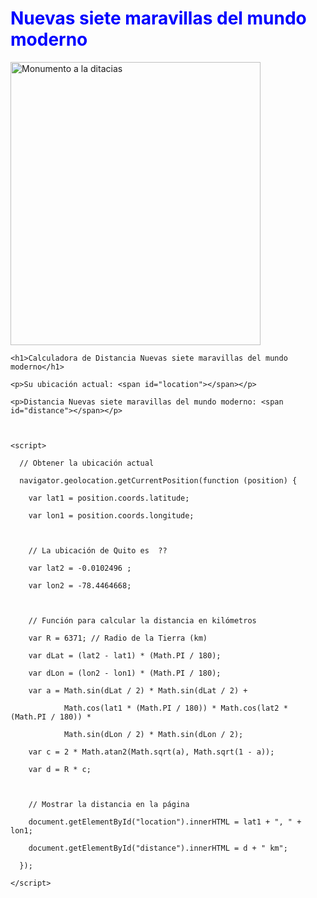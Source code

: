 <h1 style="color:blue;"> Nuevas siete maravillas del mundo moderno </h1>
<img src="https://upload.wikimedia.org/wikipedia/commons/thumb/f/fb/New7Wonders.jpg/414px-New7Wonders.jpg"
     alt="Monumento a la ditacias" width="400" height="453" />

   <body>

    <h1>Calculadora de Distancia Nuevas siete maravillas del mundo moderno</h1>

    <p>Su ubicación actual: <span id="location"></span></p>

    <p>Distancia Nuevas siete maravillas del mundo moderno: <span id="distance"></span></p>



    <script>

      // Obtener la ubicación actual

      navigator.geolocation.getCurrentPosition(function (position) {

        var lat1 = position.coords.latitude;

        var lon1 = position.coords.longitude;



        // La ubicación de Quito es  ??

        var lat2 = -0.0102496 ;

        var lon2 = -78.4464668;



        // Función para calcular la distancia en kilómetros

        var R = 6371; // Radio de la Tierra (km)

        var dLat = (lat2 - lat1) * (Math.PI / 180);

        var dLon = (lon2 - lon1) * (Math.PI / 180);

        var a = Math.sin(dLat / 2) * Math.sin(dLat / 2) +

                Math.cos(lat1 * (Math.PI / 180)) * Math.cos(lat2 * (Math.PI / 180)) *

                Math.sin(dLon / 2) * Math.sin(dLon / 2);

        var c = 2 * Math.atan2(Math.sqrt(a), Math.sqrt(1 - a));

        var d = R * c;



        // Mostrar la distancia en la página

        document.getElementById("location").innerHTML = lat1 + ", " + lon1;

        document.getElementById("distance").innerHTML = d + " km";

      });

    </script>

  </body>
